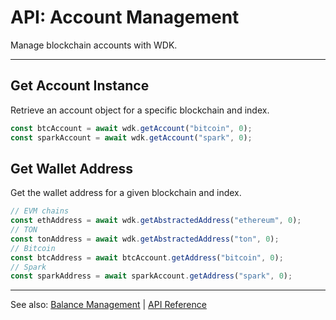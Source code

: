 # API: Account Management

Manage blockchain accounts with WDK.

---

## Get Account Instance
Retrieve an account object for a specific blockchain and index.
```javascript
const btcAccount = await wdk.getAccount("bitcoin", 0);
const sparkAccount = await wdk.getAccount("spark", 0);
```

## Get Wallet Address
Get the wallet address for a given blockchain and index.
```javascript
// EVM chains
const ethAddress = await wdk.getAbstractedAddress("ethereum", 0);
// TON
const tonAddress = await wdk.getAbstractedAddress("ton", 0);
// Bitcoin
const btcAddress = await btcAccount.getAddress("bitcoin", 0);
// Spark
const sparkAddress = await sparkAccount.getAddress("spark", 0);
```

---

See also: [Balance Management](balance-management.md) | [API Reference](../api-reference.md) 